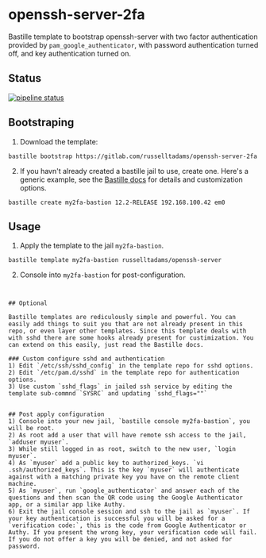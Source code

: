 # openssh-server-2fa
Bastille template to bootstrap openssh-server with two factor authentication provided by `pam_google_authenticator`, with password authentication turned off, and key authentication turned on.

## Status
[![pipeline status](https://gitlab.com/bastillebsd-templates/openssh-server/badges/master/pipeline.svg)](https://gitlab.com/bastillebsd-templates/openssh-server/commits/master)

## Bootstraping

1) Download the template:
```shell
bastille bootstrap https://gitlab.com/russelltadams/openssh-server-2fa
```

2) If you havn't already created a bastille jail to use, create one. Here's a generic example, see the [Bastille docs](https://bastille.readthedocs.io/en/latest/index.html) for details and customization options.
```shell
bastille create my2fa-bastion 12.2-RELEASE 192.168.100.42 em0
```

## Usage
1) Apply the template to the jail `my2fa-bastion`.
```shell
bastille template my2fa-bastion russelltadams/openssh-server

```
2) Console into `my2fa-bastion` for post-configuration. 
```shell


## Optional

Bastille templates are rediculously simple and powerful. You can easily add things to suit you that are not already present in this repo, or even layer other templates. Since this template deals with with sshd there are some hooks already present for custimization. You can extend on this easily, just read the Bastille docs. 

### Custom configure sshd and authentication
1) Edit `/etc/ssh/sshd_config` in the template repo for sshd options.
2) Edit `/etc/pam.d/sshd` in the template repo for authentication options.   
3) Use custom `sshd_flags` in jailed ssh service by editing the template sub-commnd `SYSRC` and updating `sshd_flags=""`


## Post apply configuration
1) Console into your new jail, `bastille console my2fa-bastion`, you will be root. 
2) As root add a user that will have remote ssh access to the jail, `adduser myuser`.
3) While still logged in as root, switch to the new user, `login myuser`.
4) As `myuser` add a public key to authorized_keys. `vi .ssh/authorized_keys`. This is the key `myuser` will authenticate against with a matching private key you have on the remote client machine. 
5) As `myuser`, run `google_authenticator` and answer each of the questions and then scan the QR code using the Google Authenticator app, or a similar app like Authy. 
6) Exit the jail console session and ssh to the jail as `myuser`. If your key authentication is successful you will be asked for a `verification code:`, this is the code from Google Authenticator or Authy. If you present the wrong key, your verification code will fail. If you do not offer a key you will be denied, and not asked for password.


